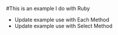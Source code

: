 #This is an example I do with Ruby

* Update example use with Each Method
* Update example use with Select Method